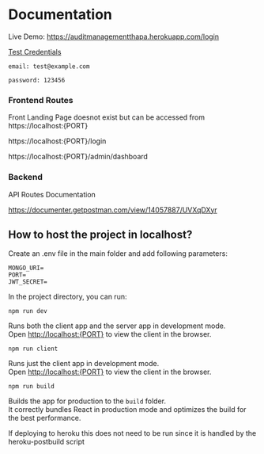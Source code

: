 # Documentation

Live Demo: https://auditmanagementthapa.herokuapp.com/login

<u>Test Credentials</u>

```
email: test@example.com

password: 123456
```

### Frontend Routes

Front Landing Page doesnot exist but can be accessed from
https://localhost:{PORT}


https://localhost:{PORT}/login

https://localhost:{PORT}/admin/dashboard

### Backend

API Routes Documentation

https://documenter.getpostman.com/view/14057887/UVXqDXyr

## How to host the project in localhost?

Create an .env file in the main folder and add following parameters:
```
MONGO_URI=
PORT=
JWT_SECRET=
```

In the project directory, you can run:

```
npm run dev
```

Runs both the client app and the server app in development mode.<br>
Open [http://localhost:{PORT}](http://localhost:{PORT}) to view the client in the browser.

```
npm run client
```

Runs just the client app in development mode.<br>
Open [http://localhost:{PORT}](http://localhost:{PORT}) to view the client in the browser.

```
npm run build
```

Builds the app for production to the `build` folder.<br>
It correctly bundles React in production mode and optimizes the build for the best performance.

If deploying to heroku this does not need to be run since it is handled by the heroku-postbuild script<br>
